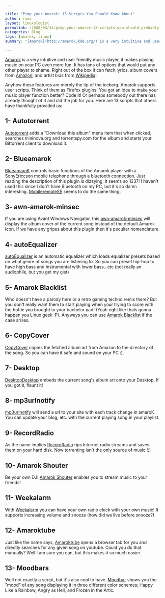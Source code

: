 ```yaml
---

title: "Pimp your Amarok: 13 Scripts You Should Know About"
author: rami
layout: linuxologist
permalink: /2008/03/14/pimp-your-amarok-13-scripts-you-should-probably-know-about
categories: Blog
tags: [amarok, linux]
summary: "[Amarok](http://amarok.kde.org/) is a very intuitive and user friendly music player, it makes playing music on your PC even more fun. It has tons of options that would put any other player to shame. Right out of the box it can fetch lyrics, album covers from [Amazon](http://www.amazon.com), and artist bios from [Wikipedia](http://www.wikipedia.com)!"

---
```


[Amarok](http://amarok.kde.org/) is a very intuitive and user friendly music player, it makes playing music on your PC even more fun. It has tons of options that would put any other player to shame. Right out of the box it can fetch lyrics, album covers from [Amazon](http://www.amazon.com), and artist bios from [Wikipedia](http://www.wikipedia.com)!

Anyhow these features are merely the tip of the iceberg. Amarok supports user scripts. Think of them as Firefox plugins. You got an idea to make your music player function better? Code it! Or perhaps somebody out there has already thought of it and did the job for you. Here are 13 scripts that others have thankfully provided us:
## 1- Autotorrent

[Autotorrent](http://www.kde-apps.org/content/show.php?content=53391 "Autotorrent") adds a "Download this album" menu item that when clicked, searches mininova.org and torrentspy.com for the album and starts your Bittorrent client to download it.

## 2- Blueamarok

[BlueamaroK](http://kde-apps.org/content/show.php?content=33258 "BlueamaroK") controls basic functions of the Amarok player with a SonyEriccson mobile telephone through a bluetooth connection. Just reading the description of this plugin is dizzying, it seems so 1337! I haven't used this since I don't have Bluetooth on my PC, but it's so damn interesting. [MobileremoteSE](http://kde-apps.org/content/show.php?content=50696 "MobileremoteSE") seems to do the same thing.

## 3- awn-amarok-minsec

If you are using Avant Windows Navigator, this [awn-amarok-minsec](http://www.kde-apps.org/content/show.php/awn-amarok-minsec?content=57893 "awn-amarok-minsec") will display the album cover of the current song instead of the default Amarok icon. If we have any gripes about this plugin then it's peculiar nomenclature.

## 4- autoEqualizer

[autoEqualizer](http://kde-apps.org/content/show.php/autoEqualizer?content=70509 "autoEqualizer") is an automatic equalizer which loads equalizer presets based on what genre of songs you are listening to. So you can preset hip-hop to have high bass and instrumental with lower bass...etc (not really an audiophile, but you get my gist)

## 5- Amarok Blacklist

Who doesn't have a parody here or a retro gaming techno remix there? But you don't really want them to start playing when your trying to score with the hottie you brought to your bachelor pad! (Yeah right like thats gonna happen you Linux geek :P). Anyways you can use [Amarok Blacklist](http://kde-apps.org/content/show.php?content=23804 "Amarok Blacklist") if the case arises.

## 6- CopyCover

[CopyCover](http://www.kde-apps.org/content/show.php?content=22517 "CopyCover") copies the fetched album art from Amazon to the directory of the song. So you can have it safe and sound on your PC :).

## 7- Desktop

[Desktop](http://kde-apps.org/content/show.php?content=20293 "Desktop")[Desktop](http://kde-apps.org/content/show.php?content=20293) embeds the current song's album art onto your Desktop. If you got it, flaunt it!

## 8- mp3urlnotify

[mp3urlnotify](http://www.kde-apps.org/content/show.php?content=25619 "mp3urlnotify") will send a url to your site with each track change in amaroK. You can update your blog, etc. with the current playing song in your playlist.

## 9- RecordRadio

As the name implies [RecordRadio](http://kde-apps.org/content/show.php?content=32842 "RecordRadio") rips Internet radio streams and saves them on your hard disk. Now torrenting isn't the only source of music !;)

## 10- Amarok Shouter

Be your own DJ! [Amarok Shouter](http://www.kde-apps.org/content/show.php?content=22170 "Amarok Shouter") enables you to stream music to your friends!

## 11- Weekalarm

With [Weekalarm](http://www.kde-apps.org/content/show.php?content=23160 "Weekalarm") you can have your own radio clock with your own music! It supports increasing volume and snooze (how did we live before snooze?)

## 12- Amaroktube

Just like the name says, [Amaroktube](http://www.kde-apps.org/content/show.php/AmarokTube?content=58628 "Amaroktube")
opens a browser tab for you and directly searches for any given song on youtube. Could you do that manually? Well I am sure you can, but this makes it so much easier.

## 13- Moodbars

Well not exactly a script, but it's also cool to have. [Moodbar](http://amarok.kde.org/wiki/Moodbar "Moodbar") shows you the "mood" of any song displaying it in three different color schemes; Happy Like a Rainbow, Angry as Hell, and Frozen in the Artic.
